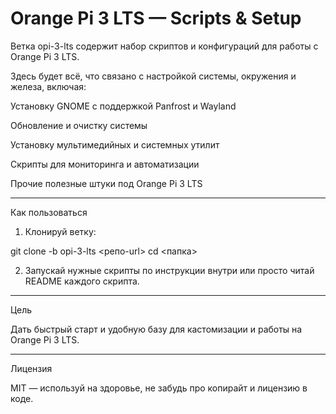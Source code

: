 # Orange Pi 3 LTS — Scripts & Setup

Ветка opi-3-lts содержит набор скриптов и конфигураций для работы с Orange Pi 3 LTS.

Здесь будет всё, что связано с настройкой системы, окружения и железа, включая:

Установку GNOME с поддержкой Panfrost и Wayland

Обновление и очистку системы

Установку мультимедийных и системных утилит

Скрипты для мониторинга и автоматизации

Прочие полезные штуки под Orange Pi 3 LTS



---

Как пользоваться

1. Клонируй ветку:

git clone -b opi-3-lts <репо-url>
cd <папка>


2. Запускай нужные скрипты по инструкции внутри или просто читай README каждого скрипта.




---

Цель

Дать быстрый старт и удобную базу для кастомизации и работы на Orange Pi 3 LTS.


---

Лицензия

MIT — используй на здоровье, не забудь про копирайт и лицензию в коде.
